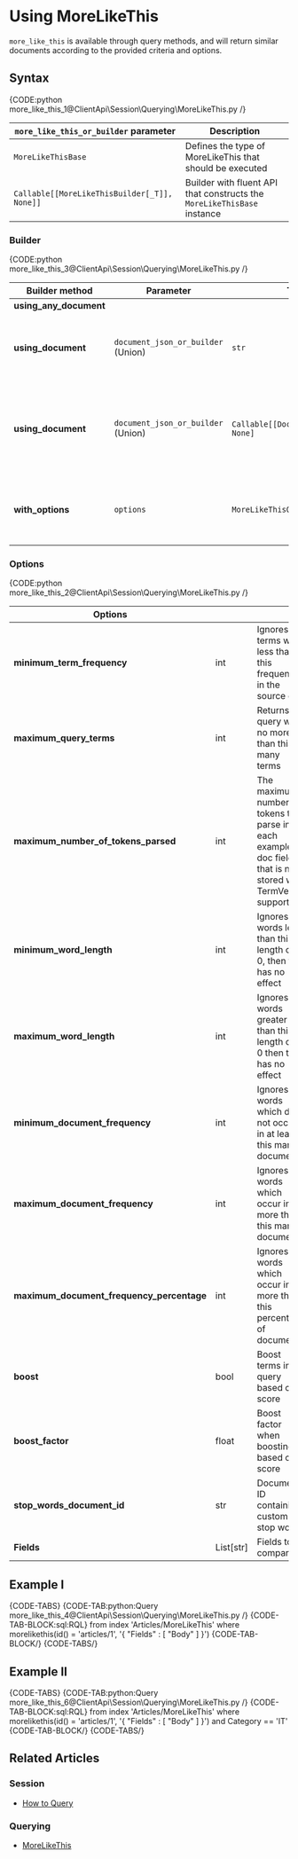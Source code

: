 # Using MoreLikeThis

`more_like_this` is available through query methods, and will return similar documents according 
to the provided criteria and options.

## Syntax

{CODE:python more_like_this_1@ClientApi\Session\Querying\MoreLikeThis.py /}

| `more_like_this_or_builder` parameter | Description |
| ------------- | ------------- |
| `MoreLikeThisBase` | Defines the type of MoreLikeThis that should be executed |
| `Callable[[MoreLikeThisBuilder[_T]], None]]` | Builder with fluent API that constructs the `MoreLikeThisBase` instance |

### Builder

{CODE:python more_like_this_3@ClientApi\Session\Querying\MoreLikeThis.py /}

| Builder method | Parameter | Type | Description |
| ------------- | ------------- | ----- | ----- |
| **using_any_document** |  |  |  |
| **using_document** | `document_json_or_builder` (Union) | `str` | Inline JSON document that will be used for the operation |
| **using_document** | `document_json_or_builder` (Union) | `Callable[[DocumentQuery[_T]], None]` | Filtering expression to find a document that will be used for the operation |
| **with_options** | `options` | `MoreLikeThisOptions` | Non-default options to be used by the operation |

### Options

{CODE:python more_like_this_2@ClientApi\Session\Querying\MoreLikeThis.py /}

| Options | | |
| ------------- | ------------- | ----- |
| **minimum_term_frequency** | int | Ignores terms with less than this frequency in the source doc |
| **maximum_query_terms** | int | Returns a query with no more than this many terms |
| **maximum_number_of_tokens_parsed** | int | The maximum number of tokens to parse in each example doc field that is not stored with TermVector support |
| **minimum_word_length** | int | Ignores words less than this length or, if 0, then this has no effect |
| **maximum_word_length** | int | Ignores words greater than this length or if 0 then this has no effect |
| **minimum_document_frequency** | int | Ignores words which do not occur in at least this many documents |
| **maximum_document_frequency** | int | Ignores words which occur in more than this many documents |
| **maximum_document_frequency_percentage** | int | Ignores words which occur in more than this percentage of documents |
| **boost** | bool | Boost terms in query based on score |
| **boost_factor** | float |  Boost factor when boosting based on score |
| **stop_words_document_id** | str  | Document ID containing custom stop words |
| **Fields** | List[str] | Fields to compare |

## Example I

{CODE-TABS}
{CODE-TAB:python:Query more_like_this_4@ClientApi\Session\Querying\MoreLikeThis.py /}
{CODE-TAB-BLOCK:sql:RQL}
from index 'Articles/MoreLikeThis' 
where morelikethis(id() = 'articles/1', '{ "Fields" : [ "Body" ] }')
{CODE-TAB-BLOCK/}
{CODE-TABS/}

## Example II

{CODE-TABS}
{CODE-TAB:python:Query more_like_this_6@ClientApi\Session\Querying\MoreLikeThis.py /}
{CODE-TAB-BLOCK:sql:RQL}
from index 'Articles/MoreLikeThis' 
where morelikethis(id() = 'articles/1', '{ "Fields" : [ "Body" ] }') and Category == 'IT'
{CODE-TAB-BLOCK/}
{CODE-TABS/}

## Related Articles

### Session

- [How to Query](../../../client-api/session/querying/how-to-query)

### Querying

- [MoreLikeThis](../../../indexes/querying/morelikethis)
